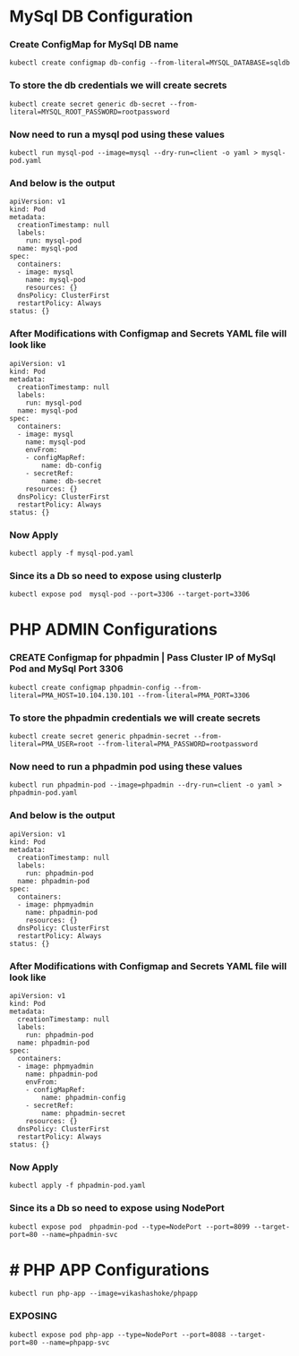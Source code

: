 # MySql DB Configuration

### Create ConfigMap for MySql DB name
```
kubectl create configmap db-config --from-literal=MYSQL_DATABASE=sqldb
```

### To store the db credentials we will create secrets

```
kubectl create secret generic db-secret --from-literal=MYSQL_ROOT_PASSWORD=rootpassword
```

### Now need to run a mysql pod using these values 

```
kubectl run mysql-pod --image=mysql --dry-run=client -o yaml > mysql-pod.yaml
```
### And below is the output 

```
apiVersion: v1
kind: Pod
metadata:
  creationTimestamp: null
  labels:
    run: mysql-pod
  name: mysql-pod
spec:
  containers:
  - image: mysql
    name: mysql-pod
    resources: {}
  dnsPolicy: ClusterFirst
  restartPolicy: Always
status: {}
```

### After Modifications with Configmap and Secrets YAML file will look like

```
apiVersion: v1
kind: Pod
metadata:
  creationTimestamp: null
  labels:
    run: mysql-pod
  name: mysql-pod
spec:
  containers:
  - image: mysql
    name: mysql-pod
    envFrom:
    - configMapRef: 
        name: db-config
    - secretRef:
        name: db-secret
    resources: {}
  dnsPolicy: ClusterFirst
  restartPolicy: Always
status: {}
```
### Now Apply 

```
kubectl apply -f mysql-pod.yaml
```

### Since its a Db so need to expose using clusterIp

```
kubectl expose pod  mysql-pod --port=3306 --target-port=3306
```

# PHP ADMIN Configurations

### CREATE Configmap for phpadmin | Pass Cluster IP of MySql Pod and MySql Port 3306

```
kubectl create configmap phpadmin-config --from-literal=PMA_HOST=10.104.130.101 --from-literal=PMA_PORT=3306
```
### To store the phpadmin credentials we will create secrets

```
kubectl create secret generic phpadmin-secret --from-literal=PMA_USER=root --from-literal=PMA_PASSWORD=rootpassword
```
### Now need to run a phpadmin pod using these values 

```
kubectl run phpadmin-pod --image=phpadmin --dry-run=client -o yaml > phpadmin-pod.yaml
```
### And below is the output 

```
apiVersion: v1
kind: Pod
metadata:
  creationTimestamp: null
  labels:
    run: phpadmin-pod
  name: phpadmin-pod
spec:
  containers:
  - image: phpmyadmin
    name: phpadmin-pod
    resources: {}
  dnsPolicy: ClusterFirst
  restartPolicy: Always
status: {}
```

### After Modifications with Configmap and Secrets YAML file will look like

```
apiVersion: v1
kind: Pod
metadata:
  creationTimestamp: null
  labels:
    run: phpadmin-pod
  name: phpadmin-pod
spec:
  containers:
  - image: phpmyadmin
    name: phpadmin-pod
    envFrom:
    - configMapRef:
        name: phpadmin-config
    - secretRef:
        name: phpadmin-secret
    resources: {}
  dnsPolicy: ClusterFirst
  restartPolicy: Always
status: {}
```
### Now Apply 

```
kubectl apply -f phpadmin-pod.yaml
```

### Since its a Db so need to expose using NodePort

```
kubectl expose pod  phpadmin-pod --type=NodePort --port=8099 --target-port=80 --name=phpadmin-svc
```

# # PHP APP Configurations

```
kubectl run php-app --image=vikashashoke/phpapp
```

### EXPOSING 

```
kubectl expose pod php-app --type=NodePort --port=8088 --target-port=80 --name=phpapp-svc
```
